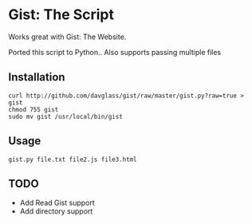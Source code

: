 Gist: The Script
================

Works great with Gist: The Website.

Ported this script to Python.. Also supports passing multiple files

Installation
------------


    curl http://github.com/davglass/gist/raw/master/gist.py?raw=true > gist
    chmod 755 gist
    sudo mv gist /usr/local/bin/gist



Usage
------------

    gist.py file.txt file2.js file3.html


TODO
------------

 * Add Read Gist support
 * Add directory support
